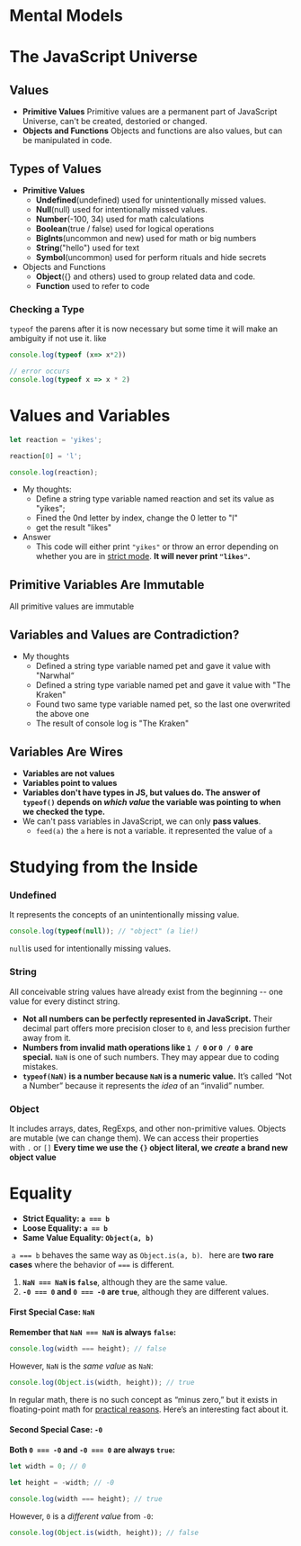 # Mental Models

# The JavaScript Universe
## Values
- **Primitive Values**
	Primitive values are a permanent part of JavaScript Universe, can't be created, destoried or changed.
 - **Objects and Functions**
	Objects and functions are also values, but can be manipulated in code.
## Types of Values
- **Primitive Values**
	- **Undefined**(undefined)
		used for unintentionally missed values.
	- **Null**(null)
		used for intentionally missed values.
	- **Number**(-100, 34)
		used for math calculations
	- **Boolean**(true / false)
		used for logical operations
	- **BigInts**(uncommon and new)
		used for math or big numbers
	- **String**("hello")
		used for text
	- **Symbol**(uncommon)
		used for perform rituals and hide secrets
- Objects and Functions
	- **Object**({} and others)
		used to group related data and code.
	- **Function**
		used  to refer to code
### Checking a Type
`typeof` the parens after it is now necessary but some time it will make an ambiguity if not use it. 
like 
```js
console.log(typeof (x=> x*2))

// error occurs
console.log(typeof x => x * 2)
```
# Values and Variables
```js
let reaction = 'yikes';

reaction[0] = 'l';

console.log(reaction);
```
- My thoughts:
	 - Define a string type variable named reaction and set its value as "yikes";
	 - Fined the 0nd letter by index, change the 0 letter to "l"
	 - get the result "likes"
- Answer
	- This code will either print `"yikes"` or throw an error depending on whether you are in [strict mode](https://developer.mozilla.org/en-US/docs/Web/JavaScript/Reference/Strict_mode). **It will never print `"likes"`.**
## Primitive Variables Are Immutable
All primitive values are immutable
## Variables and Values are Contradiction?
- My thoughts
	- Defined a string type variable named pet and gave it value with "Narwhal“
	- Defined a string type variable named pet and gave it value with "The Kraken"
	- Found two same type variable named pet, so the last one overwrited the above one
	- The result of console log is "The Kraken"
## Variables Are Wires
- **Variables are not values**
- **Variables point to values**
- **Variables don't have types in JS, but values do. The answer of `typeof()` depends on *which value* the variable was pointing to when we checked the type.**
- We can't pass variables in JavaScript, we can only **pass values**. 
	- `feed(a)` the `a` here is not a variable. it represented the value of `a`

# Studying from the Inside
### Undefined
It represents the concepts of an unintentionally missing value.
```js
console.log(typeof(null)); // "object" (a lie!)
```
`null`is used for intentionally missing values.
### String

All conceivable string values have already exist from the beginning -- one value for every distinct string.

- **Not all numbers can be perfectly represented in JavaScript.** Their decimal part offers more precision closer to `0`, and less precision further away from it.
- **Numbers from invalid math operations like `1 / 0` or `0 / 0` are special.** `NaN` is one of such numbers. They may appear due to coding mistakes.
- **`typeof(NaN)` is a number because `NaN` is a numeric value.** It’s called “Not a Number” because it represents the _idea_ of an “invalid” number.

### Object
It includes arrays, dates, RegExps, and other non-primitive values.
Objects are mutable (we can change them). We can access their properties with `.` or `[]`
**Every time we use the `{}` object literal, we _create_ a brand new object value**

# Equality
- **Strict Equality: `a === b`**
- **Loose Equality: `a == b`**
- **Same Value Equality: `Object(a, b)`**

 `a === b` behaves the same way as `Object.is(a, b)`.
 
here are **two rare cases** where the behavior of `===` is different.
1. **`NaN === NaN` is `false`**, although they are the same value.
2. **`-0 === 0` and `0 === -0` are `true`**, although they are different values.
#### First Special Case: `NaN`
**Remember that `NaN === NaN` is always `false`:**
```js
console.log(width === height); // false
```
However, `NaN` is the _same value_ as `NaN`:
```js
console.log(Object.is(width, height)); // true
```
In regular math, there is no such concept as “minus zero,” but it exists in floating-point math for [practical reasons](https://softwareengineering.stackexchange.com/a/280708). Here’s an interesting fact about it.
#### Second Special Case: `-0`
**Both `0 === -0` and `-0 === 0` are always `true`:**
```js
let width = 0; // 0

let height = -width; // -0

console.log(width === height); // true
```
However, `0` is a _different value_ from `-0`:
```js
console.log(Object.is(width, height)); // false
```